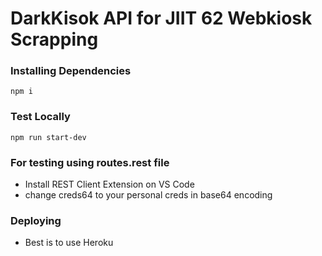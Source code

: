 # DarkKisok API for JIIT 62 Webkiosk Scrapping

### Installing Dependencies

```
npm i
```



### Test Locally

```
npm run start-dev
```



### For testing using routes.rest file

- Install REST Client Extension on VS Code
- change creds64 to your personal creds in base64 encoding



### Deploying

* Best is to use Heroku